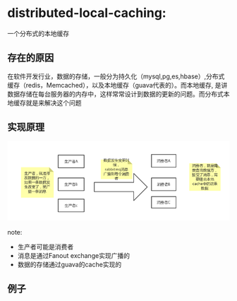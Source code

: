 # distributed-local-caching:
一个分布式的本地缓存

## 存在的原因
在软件开发行业，数据的存储，一般分为持久化（mysql,pg,es,hbase）,分布式缓存（redis，Memcached），以及本地缓存（guava代表的）。而本地缓存,
是讲数据存储在每台服务器的内存中，这样常常设计到数据的更新的问题。而分布式本地缓存就是来解决这个问题
## 实现原理
![结构图](https://github.com/pafer001/distributed-local-caching/blob/master/doc/flow.png)

note:
* 生产者可能是消费者
* 消息是通过Fanout exchange实现广播的
* 数据的存储通过guava的cache实现的

## 例子





